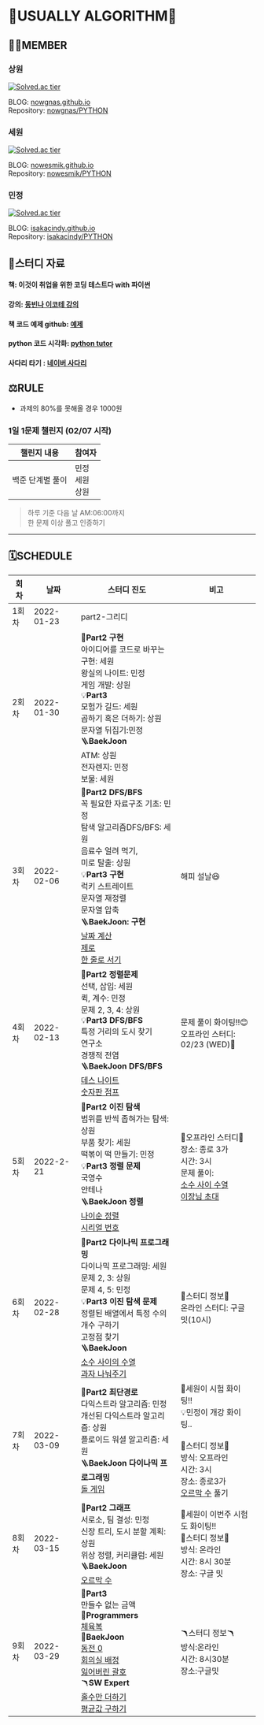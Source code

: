# 👋USUALLY ALGORITHM👋

## 🧑‍💻MEMBER

### 상원

[![Solved.ac tier](http://mazassumnida.wtf/api/v2/generate_badge?boj=leo503801)](https://solved.ac/leo503801)

BLOG: [nowgnas.github.io](https://nowgnas.github.io/)  
Repository: [nowgnas/PYTHON](https://github.com/nowgnas/PYTHON)

### 세원

[![Solved.ac tier](http://mazassumnida.wtf/api/v2/generate_badge?boj=eswj1102)](https://solved.ac/eswj1102)

BLOG: [nowesmik.github.io](https://nowesmik.github.io/)  
Repository: [nowesmik/PYTHON](https://github.com/nowesmik/PYTHON)

### 민정

[![Solved.ac tier](http://mazassumnida.wtf/api/v2/generate_badge?boj=isakacindy)](https://solved.ac/isakacindy)

BLOG: [isakacindy.github.io](https://isakacindy.github.io/)  
Repository: [isakacindy/PYTHON](https://github.com/isakacindy/PYTHON)

## 📖스터디 자료

#### 책: 이것이 취업을 위한 코딩 테스트다 with 파이썬

#### 강의: [동빈나 이코테 강의](https://www.youtube.com/playlist?list=PLRx0vPvlEmdAghTr5mXQxGpHjWqSz0dgC)

#### 책 코드 예제 github: [예제](https://github.com/USUALLY-ALGORITHM/python-for-coding-test)

#### python 코드 시각화: [python tutor](https://pythontutor.com/visualize.html#mode=edit)

#### 사다리 타기 : [네이버 사다리](https://search.naver.com/search.naver?sm=tab_hty.top&where=nexearch&query=%EC%82%AC%EB%8B%A4%EB%A6%AC+%ED%83%80%EA%B8%B0+&oquery=%EB%84%A4%EC%9D%B4%EB%B2%84+%EC%82%AC%EB%8B%A4%EB%A6%AC&tqi=hQ%2FAylp0Jywss61Ug60ssssss4G-124748)

## ⚖️RULE

- 과제의 80%를 못해올 경우 1000원

### 1일 1문제 챌린지 (02/07 시작)

| 챌린지 내용      | 참여자               |
| ---------------- | -------------------- |
| 백준 단계별 풀이 | 민정<br>세원<br>상원 |

> 하루 기준 다음 날 AM:06:00까지  
> 한 문제 이상 풀고 인증하기

<hr>

## 🗓️SCHEDULE

| **회차** | **날짜**   | **스터디 진도**                                                                                                                                                                                                                                                                                                                                                                                                                                                                                                                                                                                                                                                                                                                                                                                                                                                                                | **비고**                                                                                                                                                                           |
| -------- | ---------- | ---------------------------------------------------------------------------------------------------------------------------------------------------------------------------------------------------------------------------------------------------------------------------------------------------------------------------------------------------------------------------------------------------------------------------------------------------------------------------------------------------------------------------------------------------------------------------------------------------------------------------------------------------------------------------------------------------------------------------------------------------------------------------------------------------------------------------------------------------------------------------------------------- | ---------------------------------------------------------------------------------------------------------------------------------------------------------------------------------- |
| 1회차    | 2022-01-23 | part2-그리디                                                                                                                                                                                                                                                                                                                                                                                                                                                                                                                                                                                                                                                                                                                                                                                                                                                                                   |                                                                                                                                                                                    |
| 2회차    | 2022-01-30 | 🎈**Part2 구현**<br> 아이디어를 코드로 바꾸는 구현: 세원<br>왕실의 나이트: 민정<br> 게임 개발: 상원<br>💡**Part3**<br>모험가 길드: 세원<br>곱하기 혹은 더하기: 상원<br>문자열 뒤집기:민정<br>🪜**BaekJoon**<br>ATM: 상원<br>전자렌지: 민정<br> 보물: 세원                                                                                                                                                                                                                                                                                                                                                                                                                                                                                                                                                                                                                                      |                                                                                                                                                                                    |
| 3회차    | 2022-02-06 | 🎈**Part2 DFS/BFS**<br> 꼭 필요한 자료구조 기초: 민정<br>탐색 알고리즘DFS/BFS: 세원<br> 음료수 얼려 먹기,<br>미로 탈출: 상원<br>💡**Part3 구현**<br>럭키 스트레이트<br>문자열 재정렬<br>문자열 압축<br>🪜**BaekJoon: 구현**<br>[날짜 계산](https://www.acmicpc.net/problem/1476)<br>[제로](https://www.acmicpc.net/problem/10773)<br>[한 줄로 서기](https://www.acmicpc.net/problem/1138)                                                                                                                                                                                                                                                                                                                                                                                                                                                                                                      | 해피 설날😆                                                                                                                                                                        |
| 4회차    | 2022-02-13 | 🎈**Part2 정렬문제**<br>선택, 삽입: 세원<br>퀵, 계수: 민정<br>문제 2, 3, 4: 상원<br> 💡**Part3 DFS/BFS**<br>특정 거리의 도시 찾기<br>연구소<br>경쟁적 전염<br> 🪜**BaekJoon DFS/BFS**<br>[데스 나이트](https://www.acmicpc.net/problem/16948)<br>[숫자판 점프](https://www.acmicpc.net/problem/2210)                                                                                                                                                                                                                                                                                                                                                                                                                                                                                                                                                                                           | 문제 풀이 화이팅!!😊<br>오프라인 스터디: 02/23 (WED)👋                                                                                                                             |
| 5회차    | 2022-2-21  | 🎈**Part2 이진 탐색**<br>범위를 반씩 좁혀가는 탐색: 상원<br>부품 찾기: 세원<br>떡볶이 떡 만들기: 민정<br>💡**Part3 정렬 문제**<br>국영수<br>안테나<br>🪜**BaekJoon 정렬**<br>[나이순 정렬](https://www.acmicpc.net/problem/10814)<br>[시리얼 번호](https://www.acmicpc.net/problem/1431)                                                                                                                                                                                                                                                                                                                                                                                                                                                                                                                                                                                                       | 🎇오프라인 스터디🎇<br>장소: 종로 3가<br>시간: 3시<br>문제 풀이:<br>[소수 사이 수열](https://www.acmicpc.net/problem/3896)<br>[이장님 초대](https://www.acmicpc.net/problem/9237)  |
| 6회차    | 2022-02-28 | 🎈**Part2 다이나믹 프로그래밍**<br>다이나믹 프로그래밍: 세원<br>문제 2, 3: 상원<br>문제 4, 5: 민정<br>💡**Part3 이진 탐색 문제**<br>정렬된 배열에서 특정 수의 개수 구하기<br>고정점 찾기<br>🪜**BaekJoon**<br>[소수 사이의 수열](https://www.acmicpc.net/problem/3896)<br>[과자 나눠주기](https://www.acmicpc.net/problem/16401)                                                                                                                                                                                                                                                                                                                                                                                                                                                                                                                                                               | 🍕스터디 정보🍕<br>온라인 스터디: 구글 밋(10시)                                                                                                                                    |
| 7회차    | 2022-03-09 | 🎈**Part2 최단경로**<br>다익스트라 알고리즘: 민정<br>개선된 다익스트라 알고리즘: 상원<br>플로이드 워셜 알고리즘: 세원<br> 🪜**BaekJoon 다이나믹 프로그래밍**<br>[돌 게임](https://www.acmicpc.net/problem/9655)                                                                                                                                                                                                                                                                                                                                                                                                                                                                                                                                                                                                                                                                                | 🔦세원이 시험 화이팅!!<br>💡민정이 개강 화이팅..<br><br>🥚스터디 정보🥚<br>방식: 오프라인<br>시간: 3시<br>장소: 종로3가<br>[오르막 수](https://www.acmicpc.net/problem/11057) 풀기 |
| 8회차    | 2022-03-15 | 🎈**Part2 그래프**<br>서로소, 팀 결성: 민정<br>신장 트리, 도시 분할 계획: 상원<br>위상 정렬, 커리큘럼: 세원<br>🪜**BaekJoon**<br>[오르막 수](https://www.acmicpc.net/problem/11057)                                                                                                                                                                                                                                                                                                                                                                                                                                                                                                                                                                                                                                                                                                            | 🧨세원이 이번주 시험도 화이팅!!<br>🥨스터디 정보🥨<br>방식: 온라인<br>시간: 8시 30분<br>장소: 구글 밋                                                                              |
| 9회차    | 2022-03-29 | 🎢**Part3**<br>만들수 없는 금액<br>🤿**Programmers**<br>[체육복](https://programmers.co.kr/learn/courses/30/lessons/42862)<br>🔬**BaekJoon**<br>[동전 0](https://www.acmicpc.net/problem/11047)<br>[회의실 배정](https://www.acmicpc.net/problem/1931)<br>[잃어버린 괄호](https://www.acmicpc.net/problem/1541)<br>🪃**SW Expert**<br>[홀수만 더하기](https://swexpertacademy.com/main/code/problem/problemDetail.do?problemLevel=1&contestProbId=AV5QSEhaA5sDFAUq&categoryId=AV5QSEhaA5sDFAUq&categoryType=CODE&problemTitle=&orderBy=FIRST_REG_DATETIME&selectCodeLang=ALL&select-1=1&pageSize=10&pageIndex=1)<br>[평균값 구하기](https://swexpertacademy.com/main/code/problem/problemDetail.do?problemLevel=1&contestProbId=AV5QRnJqA5cDFAUq&categoryId=AV5QRnJqA5cDFAUq&categoryType=CODE&problemTitle=&orderBy=FIRST_REG_DATETIME&selectCodeLang=ALL&select-1=1&pageSize=10&pageIndex=1) | 🪃스터디 정보🪃<br>방식:온라인<br>시간: 8시30분<br>장소:구글밋                                                                                                                     |

<!--
🎈**Part2 구현**
💡**Part3**
🪜**BaekJoon**
 -->

<!--
🎢**Part3**
🤿**Programmers**
🔬**BaekJoon**
🪃**SW Expert**
 -->
